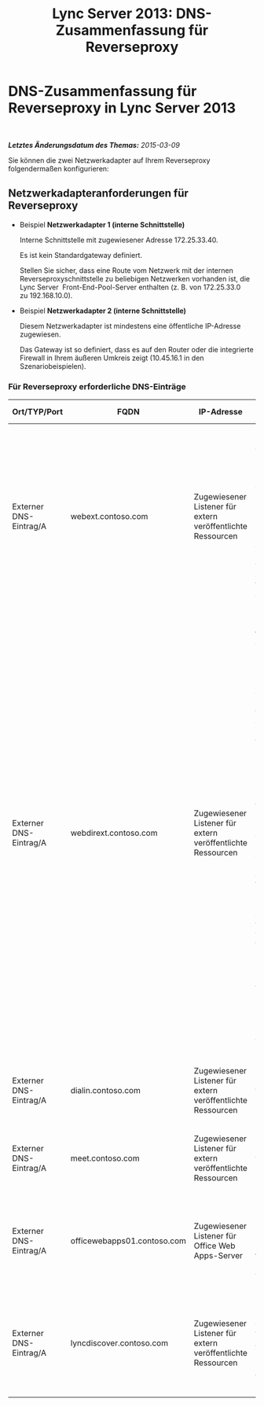 ﻿---
title: 'Lync Server 2013: DNS-Zusammenfassung für Reverseproxy'
TOCTitle: DNS-Zusammenfassung für Reverseproxy
ms:assetid: 3073affa-4d92-4453-9974-3a82ca0c6445
ms:mtpsurl: https://technet.microsoft.com/de-de/library/JJ204781(v=OCS.15)
ms:contentKeyID: 49293577
ms.date: 05/19/2016
mtps_version: v=OCS.15
ms.translationtype: HT
---

# DNS-Zusammenfassung für Reverseproxy in Lync Server 2013

 

_**Letztes Änderungsdatum des Themas:** 2015-03-09_

Sie können die zwei Netzwerkadapter auf Ihrem Reverseproxy folgendermaßen konfigurieren:

## Netzwerkadapteranforderungen für Reverseproxy

  - Beispiel **Netzwerkadapter 1 (interne Schnittstelle)**
    
    Interne Schnittstelle mit zugewiesener Adresse 172.25.33.40.
    
    Es ist kein Standardgateway definiert.
    
    Stellen Sie sicher, dass eine Route vom Netzwerk mit der internen Reverseproxyschnittstelle zu beliebigen Netzwerken vorhanden ist, die Lync Server  Front-End-Pool-Server enthalten (z. B. von 172.25.33.0 zu 192.168.10.0).

  - Beispiel **Netzwerkadapter 2 (interne Schnittstelle)**
    
    Diesem Netzwerkadapter ist mindestens eine öffentliche IP-Adresse zugewiesen.
    
    Das Gateway ist so definiert, dass es auf den Router oder die integrierte Firewall in Ihrem äußeren Umkreis zeigt (10.45.16.1 in den Szenariobeispielen).

### Für Reverseproxy erforderliche DNS-Einträge

<table>
<colgroup>
<col style="width: 25%" />
<col style="width: 25%" />
<col style="width: 25%" />
<col style="width: 25%" />
</colgroup>
<thead>
<tr class="header">
<th>Ort/TYP/Port</th>
<th>FQDN</th>
<th>IP-Adresse</th>
<th>Zugeordnet zu/Kommentar</th>
</tr>
</thead>
<tbody>
<tr class="odd">
<td><p>Externer DNS-Eintrag/A</p></td>
<td><p>webext.contoso.com</p></td>
<td><p>Zugewiesener Listener für extern veröffentlichte Ressourcen</p></td>
<td><p>Externe Webdienste aus der internen Bereitstellung. Zusätzliche Einträge können definiert und für alle Pools und einzelne Server für eine beliebige SIP-Domäne konfiguriert werden, die diesen Reverseproxy verwendet und für die externe Webdienste definiert sind.</p></td>
</tr>
<tr class="even">
<td><p>Externer DNS-Eintrag/A</p></td>
<td><p>webdirext.contoso.com</p></td>
<td><p>Zugewiesener Listener für extern veröffentlichte Ressourcen</p></td>
<td><p>Externe Webdienste für die Directors- oder Director-Pools in Ihrer Bereitstellung. Sie können so viele Directors definieren, wie separate Directors vorhanden sind, die ggf. mit anderen SIP-Domänen verknüpft sind.</p>
<div>

> [!IMPORTANT]
> Das Definieren der DNS-Einträge für und das Veröffentlichen der Directors ist keine Entscheidung für entweder den Front-End-Pool oder die Director. Sie müssen sowohl die externen Webdienste für Director als auch Front-End-Pool definieren und veröffentlichen, wenn Sie Directors verwenden. Bestimmte Datenverkehrstypen (zur Authentifizierung und zu anderen Zwecken) werden zuerst an die Director gesendet, sofern in der Topologie definiert.


</div></td>
</tr>
<tr class="odd">
<td><p>Externer DNS-Eintrag/A</p></td>
<td><p>dialin.contoso.com</p></td>
<td><p>Zugewiesener Listener für extern veröffentlichte Ressourcen</p></td>
<td><p>Extern veröffentlichte Einwahlkonferenzen</p></td>
</tr>
<tr class="even">
<td><p>Externer DNS-Eintrag/A</p></td>
<td><p>meet.contoso.com</p></td>
<td><p>Zugewiesener Listener für extern veröffentlichte Ressourcen</p></td>
<td><p>Extern veröffentlichte Konferenzen</p></td>
</tr>
<tr class="odd">
<td><p>Externer DNS-Eintrag/A</p></td>
<td><p>officewebapps01.contoso.com</p></td>
<td><p>Zugewiesener Listener für Office Web Apps-Server</p></td>
<td><p>Office Web Apps-Server intern oder im Umkreisnetzwerks bereitgestellt und für den externen Clientzugriff veröffentlicht</p></td>
</tr>
<tr class="even">
<td><p>Externer DNS-Eintrag/A</p></td>
<td><p>lyncdiscover.contoso.com</p></td>
<td><p>Zugewiesener Listener für extern veröffentlichte Ressourcen</p></td>
<td><p>Externer Eintrag zur Lync-Ermittlung für extern veröffentliche AutoErmittlung; beinhaltet Mobilität, Microsoft Lync Web App und Web-App zur Planung</p></td>
</tr>
</tbody>
</table>

